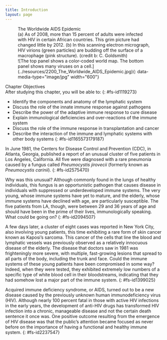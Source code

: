 ```yaml
---
title: Introduction
layout: page
---
```


<?cnx.eoc
  class="summary" title="Chapter Review"?>

<?cnx.eoc
  class="interactive-exercise" title="Interactive Link Questions"?>

<?cnx.eoc
  class="multiple-choice" title="Review Questions" ?>

<?cnx.eoc
  class="free-response" title="Critical Thinking Questions"?>

<?cnx.eoc
  class=&#8221;references&#8221; title=&#8221;References&#8221;?>

<figure id="fig-ch22_00_01" class="splash">
<div data-type="title">
The Worldwide AIDS Epidemic
</div>
<figcaption>
(a) As of 2008, more than 15 percent of adults were infected with HIV in
certain African countries. This grim picture had changed little by 2012.
(b) In this scanning electron micrograph, HIV virions (green particles)
are budding off the surface of a macrophage (pink structure). (credit b:
C. Goldsmith)
</figcaption>
<span markdown="1" data-type="media" id="fs-id2164026" data-alt="The top panel shows
a color-coded world map. The bottom panel shows many viruses on a
cell."> ![The top panel shows a color-coded world map. The bottom panel
shows many viruses on a
cell.](../resources/2200_The_Worldwide_AIDS_Epidemic.jpg){:
data-media-type="image/jpg" width="600"} </span>
</figure>
<div data-type="note" id="fs-id1165576382888" class="chapter-objectives" markdown="1">
<div data-type="title">
Chapter Objectives
</div>
After studying this chapter, you will be able to:
{: #fs-id1119273}

* Identify the components and anatomy of the lymphatic system
* Discuss the role of the innate immune response against pathogens
* Describe the power of the adaptive immune response to cure disease
* Explain immunological deficiencies and over-reactions of the immune
  system
* Discuss the role of the immune response in transplantation and cancer
* Describe the interaction of the immune and lymphatic systems with
  other body systems
{: #fs-id1165573179187}

</div>
In June 1981, the Centers for Disease Control and Prevention (CDC), in
Atlanta, Georgia, published a report of an unusual cluster of five
patients in Los Angeles, California. All five were diagnosed with a rare
pneumonia caused by a fungus called <em
data-effect="italics">Pneumocystis jirovecii </em>(formerly known as<em
data-effect="italics"> Pneumocystis carinii</em>).
{: #fs-id2575470}

Why was this unusual? Although commonly found in the lungs of healthy
individuals, this fungus is an opportunistic pathogen that causes
disease in individuals with suppressed or underdeveloped immune systems.
The very young, whose immune systems have yet to mature, and the
elderly, whose immune systems have declined with age, are particularly
susceptible. The five patients from LA, though, were between 29 and 36
years of age and should have been in the prime of their lives,
immunologically speaking. What could be going on?
{: #fs-id2094507}

A few days later, a cluster of eight cases was reported in New York
City, also involving young patients, this time exhibiting a rare form of
skin cancer known as Kaposi’s sarcoma. This cancer of the cells that
line the blood and lymphatic vessels was previously observed as a
relatively innocuous disease of the elderly. The disease that doctors
saw in 1981 was frighteningly more severe, with multiple, fast-growing
lesions that spread to all parts of the body, including the trunk and
face. Could the immune systems of these young patients have been
compromised in some way? Indeed, when they were tested, they exhibited
extremely low numbers of a specific type of white blood cell in their
bloodstreams, indicating that they had somehow lost a major part of the
immune system.
{: #fs-id1399025}

Acquired immune deficiency syndrome, or AIDS, turned out to be a new
disease caused by the previously unknown human immunodeficiency virus
(HIV). Although nearly 100 percent fatal in those with active HIV
infections in the early years, the development of anti-HIV drugs has
transformed HIV infection into a chronic, manageable disease and not the
certain death sentence it once was. One positive outcome resulting from
the emergence of HIV disease was that the public’s attention became
focused as never before on the importance of having a functional and
healthy immune system.
{: #fs-id2237547}




